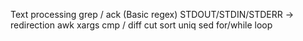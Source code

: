Text processing	
  grep / ack (Basic regex)
	STDOUT/STDIN/STDERR → redirection
	awk
	xargs
	cmp / diff
	cut
	sort
	uniq
	sed
	for/while loop